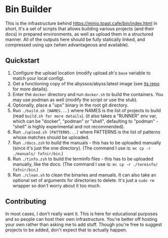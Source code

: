 # Bin Builder

This is the infrastructure behind https://minio.toast.cafe/bin/index.html
In short, it's a set of scripts that allows building various projects (and their docs) in prepared environments, as well as upload them in a structured manner.
All of the outputs here should be fully statically linked, and compressed using upx (when advantageous and available).

## Quickstart

1. Configure the upload location (modify upload.sh's `base` variable to match your local config).
2. Get a functioning copy of the abyssos/abyss:latest image (see [its repo](https://github.com/abyss-os/docker) for more details).
3. Enter the `docker` directory and run `docker.sh` to build the containers. You may use podman as well (modify the script or use the stub).
4. Optionally, place a "upx" binary in the root git directory.
5. Run `./build.sh [NAMES...]` where NAMES is the list of projects to build (read `build.sh for more details`). (it also takes a "RUNNER" env var, which can be "docker", "podman" or "shell", defaulting to "podman" - "shell" is highly experimental and not recommended).
6. Run `./upload.sh [PATTERNS...]` where PATTERNS is the list of patterns whose matches should be uploaded.
7. Run `./docs.zsh` to build the manuals - this has to be uploaded manually (since it's just the one directory). (The command I use is: `mc cp -r ./manuals/ fafnir/bin`.)
8. Run `./tinfo.zsh` to build the terminfo files - this has to be uploaded manually, like the docs. (The command I use is: `mc cp -r ./terminfo/ fafnir/bin`.)
9. Run `./clean.sh` to clean the binaries and manuals. It can also take an optional set of arguments for directories to delete. It's just a `sudo rm` wrapper so don't worry about it too much.

## Contributing

In most cases, I don't really want it.
This is here for educational purposes and so people can host their own infrastructure.
You're better off hosting your own rather than asking me to add stuff.
Though you're free to suggest projects to be added, don't expect that to actually happen.
